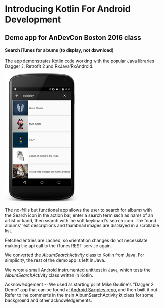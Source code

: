 Introducing Kotlin For Android Development
==========================================

## Demo app for AnDevCon Boston 2016 class
#### Search iTunes for albums (to display, not download)

The app demonstrates Kotlin code working with the popular Java libraries Dagger 2, Retrofit 2 and
RxJava/RxAndroid.

<img src="DemoAppSreenshot.png" width="240" height="420" />

The no-frills but functional app allows the user to search for albums with the Search icon in the
action bar, enter a search term such as name of an artist or band, then search with the soft
keyboard's search icon. The found albums' text descriptions and thumbnail images are displayed in
a scrollable list.

Fetched entries are cached, so orientation changes do not necessitate making the api call to the
iTunes REST service again.

We converted the *AlbumSearchActivity* class to Kotlin from Java. For simplicity, the rest of the
demo app is left in Java.

We wrote a small Android instrumented unit test in Java, which tests the *AlbumSearchActivity* class
written in Kotlin.

Acknowledgement -- We used as starting point Mike Gouline's "Dagger 2 Demo" app that can be found at
[Android Samples repo](https://github.com/mgouline/android-samples), and then built it out.
Refer to the comments in the main AlbumSearchActivity.kt class for some background and other
acknowledgements.

